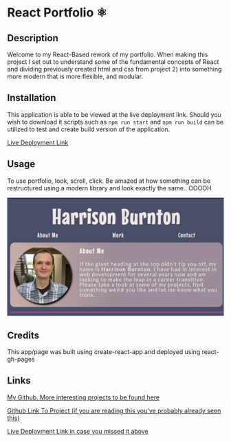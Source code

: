 # React Portfolio ⚛

## Description 

Welcome to my React-Based rework of my portfolio. When making this project I set out to understand some of the fundamental concepts of React and dividing previously created html and css from project 2) into something more modern that is more flexible, and modular. 

## Installation

This application is able to be viewed at the live deployment link. Should you wish to download it scripts such as `npm run start` and `npm run build` can be utilized to test and create build version of the application. 

[Live Deployment Link](https://hburnton.github.io/ReactPortfolio/)

## Usage

To use portfolio, look, scroll, click. Be amazed at how something can be restructured using a modern library and look exactly the same.. OOOOH

![Image](./assets/portfolio.jpg)

## Credits

This app/page was built using create-react-app and deployed using react-gh-pages

## Links

[My Github. More interesting projects to be found here](https://github.com/HBurnton)

[Github Link To Project (if you are reading this you've probably already seen this)](https://github.com/HBurnton/ReactPortfolio)

[Live Deployment Link in case you missed it above](https://hburnton.github.io/ReactPortfolio/)